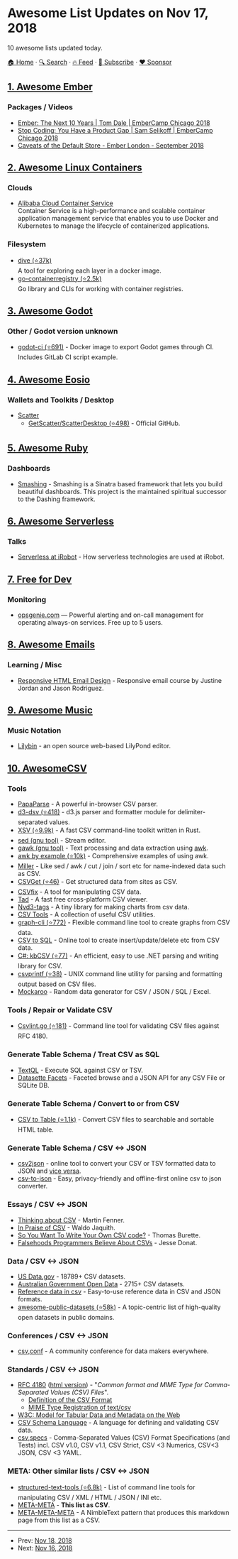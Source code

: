 # Awesome List Updates on Nov 17, 2018

10 awesome lists updated today.

[🏠 Home](/README.md) · [🔍 Search](https://www.trackawesomelist.com/search/) · [🔥 Feed](https://www.trackawesomelist.com/rss.xml) · [📮 Subscribe](https://trackawesomelist.us17.list-manage.com/subscribe?u=d2f0117aa829c83a63ec63c2f&id=36a103854c) · [❤️  Sponsor](https://github.com/sponsors/theowenyoung)



## [1. Awesome Ember](/content/ember-community-russia/awesome-ember/README.md)

### Packages / Videos

*   [Ember: The Next 10 Years | Tom Dale | EmberCamp Chicago 2018](https://www.youtube.com/watch?v=9cseB2xoT-0)
*   [Stop Coding: You Have a Product Gap | Sam Selikoff | EmberCamp Chicago 2018](https://www.youtube.com/watch?v=fYHgyIlGttk)
*   [Caveats of the Default Store - Ember London - September 2018](https://www.youtube.com/watch?v=EcKaDu0xo_A)

## [2. Awesome Linux Containers](/content/Friz-zy/awesome-linux-containers/README.md)

### Clouds

*   [Alibaba Cloud Container Service](https://www.alibabacloud.com/fr/product/container-service)\
    Container Service is a high-performance and scalable container application management service that enables you to use Docker and Kubernetes to manage the lifecycle of containerized applications.

### Filesystem

*   [dive (⭐37k)](https://github.com/wagoodman/dive)\
    A tool for exploring each layer in a docker image.
*   [go-containerregistry (⭐2.5k)](https://github.com/google/go-containerregistry)\
    Go library and CLIs for working with container registries.

## [3. Awesome Godot](/content/godotengine/awesome-godot/README.md)

### Other / Godot version unknown

*   [godot-ci (⭐691)](https://github.com/aBARICHELLO/godot-ci) - Docker image to export Godot games through CI. Includes GitLab CI script example.

## [4. Awesome Eosio](/content/DanailMinchev/awesome-eosio/README.md)

### Wallets and Toolkits / Desktop

*   [Scatter](https://get-scatter.com/)
    *   [GetScatter/ScatterDesktop (⭐498)](https://github.com/GetScatter/ScatterDesktop) - Official GitHub.

## [5. Awesome Ruby](/content/markets/awesome-ruby/README.md)

### Dashboards

*   [Smashing](https://smashing.github.io/) - Smashing is a Sinatra based framework that lets you build beautiful dashboards. This project is the maintained spiritual successor to the Dashing framework.

## [6. Awesome Serverless](/content/pmuens/awesome-serverless/README.md)

### Talks

*   [Serverless at iRobot](https://www.infoq.com/podcasts/serverless-build-connected-robots) - How serverless technologies are used at iRobot.

## [7. Free for Dev](/content/ripienaar/free-for-dev/README.md)

### Monitoring

*   [opsgenie.com](https://www.opsgenie.com/) — Powerful alerting and on-call management for operating always-on services. Free up to 5 users.

## [8. Awesome Emails](/content/jonathandion/awesome-emails/README.md)

### Learning / Misc

*   [Responsive HTML Email Design](https://frontendmasters.com/courses/responsive-email/) - Responsive email course by Justine Jordan and Jason Rodriguez.

## [9. Awesome Music](/content/ciconia/awesome-music/README.md)

### Music Notation

*   [Lilybin](http://lilybin.com/) - an open source web-based LilyPond editor.

## [10. AwesomeCSV](/content/secretGeek/AwesomeCSV/README.md)

### Tools

*   [PapaParse](https://www.papaparse.com) - A powerful in-browser CSV parser.
*   [d3-dsv (⭐418)](https://github.com/d3/d3-dsv) - d3.js parser and formatter module for delimiter-separated values.
*   [XSV (⭐9.9k)](https://github.com/BurntSushi/xsv) - A fast CSV command-line toolkit written in Rust.
*   [sed (gnu tool)](https://www.gnu.org/software/sed/manual/sed.html) - Stream editor.
*   [gawk (gnu tool)](https://www.gnu.org/software/gawk/manual/gawk.html) - Text processing and data extraction using [awk](http://pubs.opengroup.org/onlinepubs/009695399/utilities/awk.html).
*   [awk by example (⭐10k)](https://github.com/learnbyexample/Command-line-text-processing/blob/master/gnu_awk.md#default-field-separation) - Comprehensive examples of using awk.
*   [Miller](http://johnkerl.org/miller/doc/) - Like sed / awk / cut / join / sort etc for name-indexed data such as CSV.
*   [CSVGet (⭐46)](http://github.com/fizx/csvget/tree/master) - Get structured data from sites as CSV.
*   [CSVfix](https://code.google.com/p/csvfix/) - A tool for manipulating CSV data.
*   [Tad](https://www.tadviewer.com) - A fast free cross-platform CSV viewer.
*   [Nvd3-tags](http://blog.tryolabs.com/2015/02/27/nvd3-tags-a-tiny-library-for-making-charts-from-csv-data/) - A tiny library for making charts from csv data.
*   [CSV Tools](https://onlinecsvtools.com/) - A collection of useful CSV utilities.
*   [graph-cli (⭐772)](https://github.com/mcastorina/graph-cli) - Flexible command line tool to create graphs from CSV data.
*   [CSV to SQL](http://www.convertcsv.com/csv-to-sql.htm) - Online tool to create insert/update/delete etc from CSV data.
*   [C#: kbCSV (⭐77)](https://github.com/kentcb/KBCsv/blob/master/README.md) - An efficient, easy to use .NET parsing and writing library for CSV.
*   [csvprintf (⭐38)](https://github.com/archiecobbs/csvprintf) - UNIX command line utility for parsing and formatting output based on CSV files.
*   [Mockaroo](https://www.mockaroo.com/) - Random data generator for CSV / JSON / SQL / Excel.

### Tools / Repair or Validate CSV

*   [Csvlint.go (⭐181)](https://github.com/Clever/csvlint) - Command line tool for validating CSV files against RFC 4180.

### Generate Table Schema / Treat CSV as SQL

*   [TextQL](http://dinedal.github.io/textql/) - Execute SQL against CSV or TSV.
*   [Datasette Facets](https://simonwillison.net/2018/May/20/datasette-facets/) - Faceted browse and a JSON API for any CSV File or SQLite DB.

### Generate Table Schema / Convert to or from CSV

*   [CSV to Table (⭐1.1k)](https://github.com/vividvilla/csvtotable) - Convert CSV files to searchable and sortable HTML table.

### Generate Table Schema / CSV <-> JSON

*   [csv2json](https://www.csvjson.com/csv2json) - online tool to convert your CSV or TSV formatted data to JSON and [vice versa](https://www.csvjson.com/json2csv).
*   [csv-to-json](https://mango-is.com/tools/csv-to-json/) - Easy, privacy-friendly and offline-first online csv to json converter.

### Essays / CSV <-> JSON

*   [Thinking about CSV](https://blog.datacite.org/thinking-about-csv/) - Martin Fenner.
*   [In Praise of CSV](https://usopendata.org/2015/03/10/csv) - Waldo Jaquith.
*   [So You Want To Write Your Own CSV code?](http://thomasburette.com/blog/2014/05/25/so-you-want-to-write-your-own-CSV-code/) - Thomas Burette.
*   [Falsehoods Programmers Believe About CSVs](https://donatstudios.com/Falsehoods-Programmers-Believe-About-CSVs) - Jesse Donat.

### Data / CSV <-> JSON

*   [US Data.gov](https://catalog.data.gov/dataset?res_format=CSV) - 18789+ CSV datasets.
*   [Australian Government Open Data](https://data.gov.au/dataset?res_format=CSV) - 2715+ CSV datasets.
*   [Reference data in csv](https://datahub.io/collections/reference-data) - Easy-to-use reference data in CSV and JSON formats.
*   [awesome-public-datasets (⭐58k)](https://github.com/awesomedata/awesome-public-datasets) - A topic-centric list of high-quality open datasets in public domains.

### Conferences / CSV <-> JSON

*   [csv,conf](https://csvconf.com/) - A community conference for data makers everywhere.

### Standards / CSV <-> JSON

*   [RFC 4180](https://tools.ietf.org/html/rfc4180) ([html version](http://www.faqs.org/rfcs/rfc4180.html)) - "*Common format and MIME Type for Comma-Separated Values (CSV) Files*".
    *   [Definition of the CSV Format](https://tools.ietf.org/html/rfc4180#section-2)
    *   [MIME Type Registration of text/csv](https://tools.ietf.org/html/rfc4180#section-3)
*   [W3C: Model for Tabular Data and Metadata on the Web](https://www.w3.org/TR/tabular-data-model/)
*   [CSV Schema Language](http://digital-preservation.github.io/csv-schema/csv-schema-1.2.html) - A language for defining and validating CSV data.
*   [csv,specs](https://github.com/csvspecs) - Comma-Separated Values (CSV) Format Specifications (and Tests) incl. CSV v1.0, CSV v1.1, CSV Strict, CSV <3 Numerics, CSV<3 JSON, CSV <3 YAML.

### META: Other similar lists / CSV <-> JSON

*   [structured-text-tools (⭐6.8k)](https://github.com/dbohdan/structured-text-tools) - List of command line tools for manipulating CSV / XML / HTML / JSON / INI etc.
*   [META-META](https://raw.githubusercontent.com/secretGeek/AwesomeCSV/master/awesomecsv.csv) - **This list as CSV**.
*   [META-META-META](https://nimbletext.com/Live/-971009575/) - A NimbleText pattern that produces this markdown page from this list as a CSV.

---

- Prev: [Nov 18, 2018](/content/2018/11/18/README.md)
- Next: [Nov 16, 2018](/content/2018/11/16/README.md)
